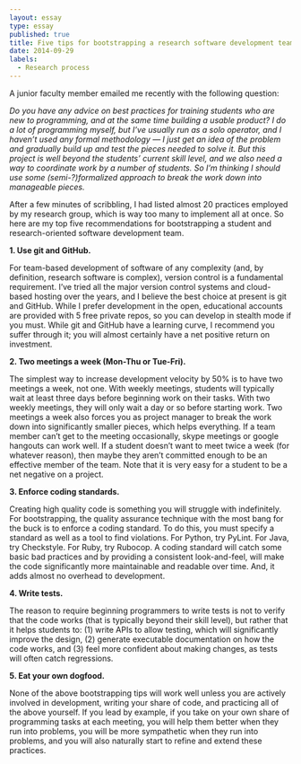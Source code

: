 ```yaml
---
layout: essay
type: essay
published: true
title: Five tips for bootstrapping a research software development team
date: 2014-09-29
labels:
  - Research process
---
```

A junior faculty member emailed me recently with the following question:


*Do you have any advice on best practices for training students who are new to programming, and at the same time building a usable product? I do a lot of programming myself, but I’ve usually run as a solo operator, and I haven’t used any formal methodology — I just get an idea of the problem and gradually build up and test the pieces needed to solve it. But this project is well beyond the students’ current skill level, and we also need a way to coordinate work by a number of students. So I’m thinking I should use some (semi-?)formalized approach to break the work down into manageable pieces.*

After a few minutes of scribbling, I had listed almost 20 practices employed by my research group, which is way too many to implement all at once.  So here are my top five recommendations for bootstrapping a student and research-oriented software development team.

**1. Use git and GitHub.**

For team-based development of software of any complexity (and, by definition, research software is complex), version control is a fundamental requirement.  I’ve tried all the major version control systems and cloud-based hosting over the years, and I believe the best choice at present is git and GitHub. While I prefer development in the open, educational accounts are provided with 5 free private repos, so you can develop in stealth mode if you must.  While git and GitHub have a learning curve, I recommend you suffer through it; you will almost certainly have a net positive return on investment.

**2. Two meetings a week (Mon-Thu or Tue-Fri).**

The simplest way to increase development velocity by 50% is to have two meetings a week, not one.  With weekly meetings, students will typically wait at least three days before beginning work on their tasks. With two weekly meetings, they will only wait a day or so before starting work. Two meetings a week also forces you as project manager to break the work down into significantly smaller pieces, which helps everything.   If a team member can’t get to the meeting occasionally, skype meetings or google hangouts can work well.  If a student doesn’t want to meet twice a week (for whatever reason), then maybe they aren’t committed enough to be an effective member of the team. Note that it is very easy for a student to be a net negative on a project.

**3. Enforce coding standards.**

Creating high quality code is something you will struggle with indefinitely.   For bootstrapping, the quality assurance technique with the most bang for the buck is to enforce a coding standard.   To do this, you must specify a standard as well as a tool to find violations.  For Python, try PyLint. For Java, try Checkstyle.  For Ruby, try Rubocop.  A coding standard will catch some basic bad practices and by providing a consistent look-and-feel, will make the code significantly more maintainable and readable over time. And, it adds almost no overhead to development.

**4. Write tests.**

The reason to require beginning programmers to write tests is not to verify that the code works (that is typically beyond their skill level), but rather that it helps students to: (1) write APIs to allow testing, which will significantly improve the design, (2) generate executable documentation on how the code works, and (3) feel more confident about making changes, as tests will often catch regressions.

**5. Eat your own dogfood.**

None of the above bootstrapping tips will work well unless you are actively involved in development, writing your share of code, and practicing all of the above yourself.  If you lead by example, if you take on your own share of programming tasks at each meeting, you will help them better when they run into problems, you will be more sympathetic when they run into problems, and you will also naturally start to refine and extend these practices.